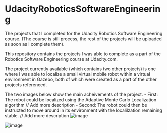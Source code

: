 # UdacityRoboticsSoftwareEngineering
The projects that I completed for the Udacity Robotics Software Engineering course.
(The course is still process, the rest of the projects will be uploaded as soon as I complete them).

This repository contains the projects I was able to complete as a part of the Robotics Software Engineering course at Udacity.com.

The project currently available (which contains two other projects) is one where I was able to localize a small virtual mobile robot
within a virtual environment in Gazebo, both of which were created as a part of the other projects referenced.

The two images below show the main acheivements of the project.
    - First:  The robot could be localized using the Adaptive Monte Carlo Localization algorithm
              // Add more description
    - Second: The robot could then be instructed to move around in its environment with the localilzation remaining stable.
              // Add more description
![image](https://user-images.githubusercontent.com/50437257/190842097-f63425a2-63d4-4ba0-8916-79061dd8e8d9.png)

![image](https://user-images.githubusercontent.com/50437257/190842002-224c5b63-88b5-45e1-8785-7b19d471df53.png)

